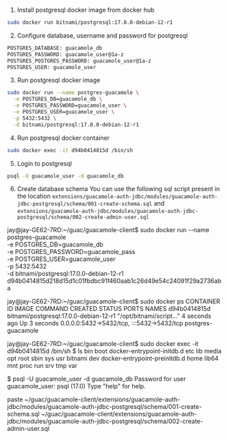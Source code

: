1. Install postgresql docker image from docker hub
```bash
sudo docker run bitnami/postgresql:17.0.0-debian-12-r1
```

2. Configure database, username and password for postgresql
```bash
POSTGRES_DATABASE: guacamole_db
POSTGRES_PASSWORD: guacamole_user@1a-z
POSTGRES_POSTGRES_PASSWORD: guacamole_user@1a-z
POSTGRES_USER: guacamole_user
```

3. Run postgresql docker image
```bash
sudo docker run --name postgres-guacamole \
  -e POSTGRES_DB=guacamole_db \
  -e POSTGRES_PASSWORD=guacamole_user \
  -e POSTGRES_USER=guacamole_user \
  -p 5432:5432 \
  -d bitnami/postgresql:17.0.0-debian-12-r1
```

4. Run postgresql docker container
```bash
sudo docker exec -it d94b0414815d /bin/sh
```

5. Login to postgresql
```bash
psql -U guacamole_user -d guacamole_db
```

6. Create database schema
You can use the following sql script present in the location
`extensions/guacamole-auth-jdbc/modules/guacamole-auth-jdbc-postgresql/schema/001-create-schema.sql` and `extensions/guacamole-auth-jdbc/modules/guacamole-auth-jdbc-postgresql/schema/002-create-admin-user.sql`





jay@jay-GE62-7RD:~/guac/guacamole-client$ sudo docker run --name postgres-guacamole \
  -e POSTGRES_DB=guacamole_db \
  -e POSTGRES_PASSWORD=guacamole_pass \
  -e POSTGRES_USER=guacamole_user \
  -p 5432:5432 \
  -d bitnami/postgresql:17.0.0-debian-12-r1
d94b0414815d218d15d1c01fbdbc91f460aab1c26d49e54c24091f29a2736aba

jay@jay-GE62-7RD:~/guac/guacamole-client$ sudo docker ps
CONTAINER ID   IMAGE                                    COMMAND                  CREATED         STATUS                  PORTS                                       NAMES
d94b0414815d   bitnami/postgresql:17.0.0-debian-12-r1   "/opt/bitnami/script…"   4 seconds ago   Up 3 seconds            0.0.0.0:5432->5432/tcp, :::5432->5432/tcp   postgres-guacamole

jay@jay-GE62-7RD:~/guac/guacamole-client$ sudo docker exec -it d94b0414815d /bin/sh
$ ls
bin	 boot  docker-entrypoint-initdb.d     etc   lib    media  opt	root  sbin  sys  usr
bitnami  dev   docker-entrypoint-preinitdb.d  home  lib64  mnt	  proc	run   srv   tmp  var

$ psql -U guacamole_user -d guacamole_db
Password for user guacamole_user: 
psql (17.0)
Type "help" for help.

paste
~/guac/guacamole-client/extensions/guacamole-auth-jdbc/modules/guacamole-auth-jdbc-postgresql/schema/001-create-schema.sql
~/guac/guacamole-client/extensions/guacamole-auth-jdbc/modules/guacamole-auth-jdbc-postgresql/schema/002-create-admin-user.sql

